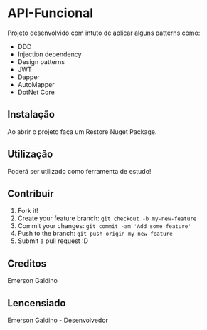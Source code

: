 # API-Funcional

Projeto desenvolvido com intuto de aplicar alguns patterns como:
*  DDD
*  Injection dependency
*  Design patterns
*  JWT
*  Dapper
*  AutoMapper
*  DotNet Core

## Instalação

Ao abrir o projeto faça um Restore Nuget Package.

## Utilização

Poderá ser utilizado como ferramenta de estudo! 

## Contribuir

1. Fork it!
2. Create your feature branch: `git checkout -b my-new-feature`
3. Commit your changes: `git commit -am 'Add some feature'`
4. Push to the branch: `git push origin my-new-feature`
5. Submit a pull request :D

## Creditos

Emerson Galdino

## Lencensiado

Emerson Galdino - Desenvolvedor
